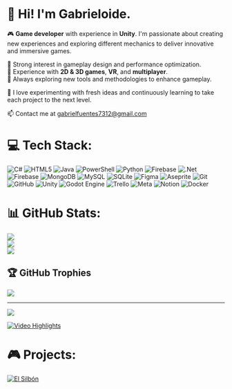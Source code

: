 
# 👋 Hi! I'm Gabrieloide.

🎮 **Game developer** with experience in **Unity**. I'm passionate about creating new experiences and exploring different mechanics to deliver innovative and immersive games.  

🔹 Strong interest in gameplay design and performance optimization.  
🔹 Experience with **2D & 3D games**, **VR**, and **multiplayer**.  
🔹 Always exploring new tools and methodologies to enhance gameplay.  

🚀 I love experimenting with fresh ideas and continuously learning to take each project to the next level.  

📫 Contact me at gabrielfuentes7312@gmail.com  
# 💻 Tech Stack:
![C#](https://img.shields.io/badge/c%23-%23239120.svg?style=for-the-badge&logo=csharp&logoColor=white) ![HTML5](https://img.shields.io/badge/html5-%23E34F26.svg?style=for-the-badge&logo=html5&logoColor=white) ![Java](https://img.shields.io/badge/java-%23ED8B00.svg?style=for-the-badge&logo=openjdk&logoColor=white) ![PowerShell](https://img.shields.io/badge/PowerShell-%235391FE.svg?style=for-the-badge&logo=powershell&logoColor=white) ![Python](https://img.shields.io/badge/python-3670A0?style=for-the-badge&logo=python&logoColor=ffdd54) ![Firebase](https://img.shields.io/badge/firebase-%23039BE5.svg?style=for-the-badge&logo=firebase) ![.Net](https://img.shields.io/badge/.NET-5C2D91?style=for-the-badge&logo=.net&logoColor=white) ![Firebase](https://img.shields.io/badge/firebase-a08021?style=for-the-badge&logo=firebase&logoColor=ffcd34) ![MongoDB](https://img.shields.io/badge/MongoDB-%234ea94b.svg?style=for-the-badge&logo=mongodb&logoColor=white) ![MySQL](https://img.shields.io/badge/mysql-4479A1.svg?style=for-the-badge&logo=mysql&logoColor=white) ![SQLite](https://img.shields.io/badge/sqlite-%2307405e.svg?style=for-the-badge&logo=sqlite&logoColor=white) ![Figma](https://img.shields.io/badge/figma-%23F24E1E.svg?style=for-the-badge&logo=figma&logoColor=white) ![Aseprite](https://img.shields.io/badge/Aseprite-FFFFFF?style=for-the-badge&logo=Aseprite&logoColor=#7D929E) ![Git](https://img.shields.io/badge/git-%23F05033.svg?style=for-the-badge&logo=git&logoColor=white) ![GitHub](https://img.shields.io/badge/github-%23121011.svg?style=for-the-badge&logo=github&logoColor=white) ![Unity](https://img.shields.io/badge/unity-%23000000.svg?style=for-the-badge&logo=unity&logoColor=white) ![Godot Engine](https://img.shields.io/badge/GODOT-%23FFFFFF.svg?style=for-the-badge&logo=godot-engine) ![Trello](https://img.shields.io/badge/Trello-%23026AA7.svg?style=for-the-badge&logo=Trello&logoColor=white) ![Meta](https://img.shields.io/badge/Meta-%230467DF.svg?style=for-the-badge&logo=Meta&logoColor=white) ![Notion](https://img.shields.io/badge/Notion-%23000000.svg?style=for-the-badge&logo=notion&logoColor=white) ![Docker](https://img.shields.io/badge/docker-%230db7ed.svg?style=for-the-badge&logo=docker&logoColor=white)
# 📊 GitHub Stats:
![](https://github-readme-stats.vercel.app/api?username=gabrieloide&theme=dark&hide_border=false&include_all_commits=true&count_private=true)<br/>
![](https://github-readme-streak-stats.herokuapp.com/?user=gabrieloide&theme=dark&hide_border=false)<br/>
![](https://github-readme-stats.vercel.app/api/top-langs/?username=gabrieloide&theme=dark&hide_border=false&include_all_commits=true&count_private=true&layout=compact)

## 🏆 GitHub Trophies
![](https://github-profile-trophy.vercel.app/?username=gabrieloide&theme=radical&no-frame=true&no-bg=true&margin-w=4)

---
[![](https://visitcount.itsvg.in/api?id=gabrieloide&icon=0&color=0)](https://visitcount.itsvg.in)

[![Video Highlights](https://img.youtube.com/vi/dQw4w9WgXcQ/0.jpg)](https://youtu.be/dQw4w9WgXcQ)

# 🎮 Projects:
[![El Silbón](https://img.itch.zone/aW1nLzE4MzA2NzUxLnBuZw==/315x250%23c/5xw5Eo.png)](https://github.com/gabrieloide/gabrieloide/releases/download/untagged-ff10bed0ff3da2ec2248/el-silbon-win.zip)

<!-- Proudly created with GPRM ( https://gprm.itsvg.in ) -->
